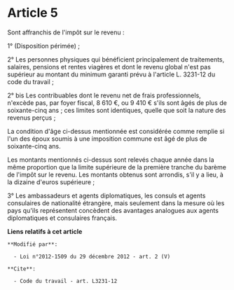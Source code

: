 # Article 5

Sont affranchis de l'impôt sur le revenu : 

1° (Disposition périmée) ; 

2° Les personnes physiques qui bénéficient principalement de traitements, salaires, pensions et rentes viagères et dont le
revenu global n'est pas supérieur au montant du minimum garanti prévu à l'article L. 3231-12 du code du travail ; 

2° bis Les contribuables dont le revenu net de frais professionnels, n'excède pas, par foyer fiscal, 8 610 €, ou 9 410 €
s'ils sont âgés de plus de soixante-cinq ans ; ces limites sont identiques, quelle que soit la nature des revenus perçus ; 

La condition d'âge ci-dessus mentionnée est considérée comme remplie si l'un des époux soumis à une imposition commune est
âgé de plus de soixante-cinq ans. 

Les montants mentionnés ci-dessus sont relevés chaque année dans la même proportion que la limite supérieure de la première
tranche du barème de l'impôt sur le revenu. Les montants obtenus sont arrondis, s'il y a lieu, à la dizaine d'euros
supérieure ; 

3° Les ambassadeurs et agents diplomatiques, les consuls et agents consulaires de nationalité étrangère, mais seulement dans
la mesure où les pays qu'ils représentent concèdent des avantages analogues aux agents diplomatiques et consulaires français.

**Liens relatifs à cet article**

	**Modifié par**:

	  - Loi n°2012-1509 du 29 décembre 2012 - art. 2 (V)

	**Cite**:

	  - Code du travail - art. L3231-12
